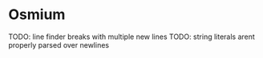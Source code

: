 # Osmium


TODO: line finder breaks with multiple new lines
TODO: string literals arent properly parsed over newlines